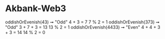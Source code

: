 # Akbank-Web3
oddishOrEvenish(43) ➞ "Odd"
4 + 3 = 7
7 % 2 = 1
oddishOrEvenish(373) ➞ "Odd"
3 + 7 + 3 = 13
13 % 2 = 1
oddishOrEvenish(4433) ➞ "Even"
4 + 4 + 3 + 3 = 14
14 % 2 = 0
